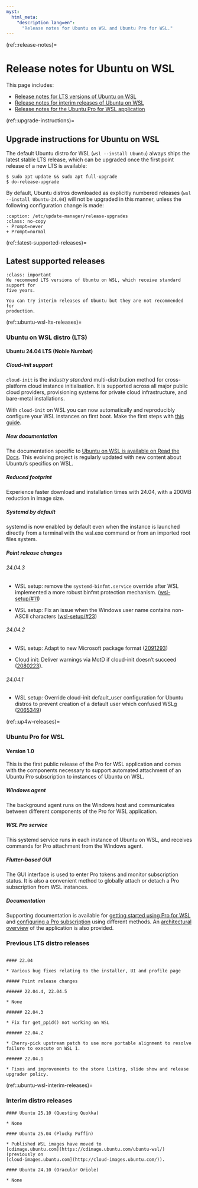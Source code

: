 ```yaml
---
myst:
  html_meta:
    "description lang=en":
      "Release notes for Ubuntu on WSL and Ubuntu Pro for WSL."
---
```


(ref::release-notes)=
# Release notes for Ubuntu on WSL

This page includes:

* [Release notes for LTS versions of Ubuntu on WSL](ref::ubuntu-wsl-lts-releases)
* [Release notes for interim releases of Ubuntu on WSL](ref::ubuntu-wsl-interim-releases)
* [Release notes for the Ubuntu Pro for WSL application](ref::up4w-releases)

(ref::upgrade-instructions)=
## Upgrade instructions for Ubuntu on WSL

The default Ubuntu distro for WSL (`wsl --install Ubuntu`) always ships the
latest stable LTS release, which can be upgraded once the first point release
of a new LTS is available:

```{code-block} text
$ sudo apt update && sudo apt full-upgrade 
$ do-release-upgrade
```

By default, Ubuntu distros downloaded as explicitly numbered releases (`wsl
--install Ubuntu-24.04`) will not be upgraded in this manner, unless the
following configuration change is made:

```{code-block} diff
:caption: /etc/update-manager/release-upgrades
:class: no-copy
- Prompt=never
+ Prompt=normal
```

(ref::latest-supported-releases)=
## Latest supported releases

```{admonition} LTS is recommended for Ubuntu on WSL
:class: important
We recommend LTS versions of Ubuntu on WSL, which receive standard support for
five years.

You can try interim releases of Ubuntu but they are not recommended for
production.
```

(ref::ubuntu-wsl-lts-releases)=
### Ubuntu on WSL distro (LTS)

#### Ubuntu 24.04 LTS (Noble Numbat)

##### Cloud-init support

`cloud-init` is the *industry standard* multi-distribution method for cross-platform cloud instance initialisation. It is supported across all major public cloud providers, provisioning systems for private cloud infrastructure, and bare-metal installations.

With `cloud-init` on WSL you can now automatically and reproducibly configure your WSL instances on first boot. Make the first steps with [this guide](https://documentation.ubuntu.com/wsl/stable/howto/cloud-init/).

##### New documentation

The documentation specific to [Ubuntu on WSL is available on Read the Docs](https://documentation.ubuntu.com/wsl). This evolving project is regularly updated with new content about Ubuntu’s specifics on WSL.

##### Reduced footprint

Experience faster download and installation times with 24.04, with a 200MB reduction in image size.

##### Systemd by default

systemd is now enabled by default even when the instance is launched directly from a terminal with the wsl.exe command or from an imported root files system.

##### Point release changes

###### 24.04.3

* WSL setup: remove the `systemd-binfmt.service` override after WSL implemented a more robust binfmt protection mechanism.
([wsl-setup/#11](https://github.com/ubuntu/wsl-setup/issues/11))

* WSL setup: Fix an issue when the Windows user name contains non-ASCII characters
([wsl-setup/#23](https://github.com/ubuntu/wsl-setup/issues/23))

###### 24.04.2

* WSL setup: Adapt to new Microsoft package format
([2091293](https://bugs.launchpad.net/bugs/2091293))

* Cloud init: Deliver warnings via MotD if cloud-init doesn’t succeed
([2080223](https://bugs.launchpad.net/bugs/2080223)).

###### 24.04.1

* WSL setup: Override cloud-init default_user configuration for Ubuntu distros to
prevent creation of a default user which confused WSLg
([2065349](https://bugs.launchpad.net/bugs/2065349))

(ref::up4w-releases)=
### Ubuntu Pro for WSL

#### Version 1.0

This is the first public release of the Pro for WSL application and comes
with the components necessary to support automated attachment of an Ubuntu Pro
subscription to instances of Ubuntu on WSL.

##### Windows agent

The background agent runs on the Windows host and communicates
between different components of the Pro for WSL application.

##### WSL Pro service

This systemd service runs in each instance of Ubuntu on WSL, and receives
commands for Pro attachment from the Windows agent.

##### Flutter-based GUI

The GUI interface is used to enter Pro tokens and monitor subscription status.
It is also a convenient method to globally attach or detach a Pro subscription
from WSL instances.

##### Documentation

Supporting documentation is available for [getting started
using Pro for WSL](howto::up4w) and [configuring a Pro
subscription](howto::config-up4w) using different methods. An [architectural
overview](../explanation/ref-arch-explanation) of the application is also
provided.

### Previous LTS distro releases

```{dropdown} Ubuntu 22.04 LTS (Jammy Jellyfish)

#### 22.04

* Various bug fixes relating to the installer, UI and profile page

##### Point release changes

###### 22.04.4, 22.04.5

* None

###### 22.04.3

* Fix for get_ppid() not working on WSL

###### 22.04.2

* Cherry-pick upstream patch to use more portable alignment to resolve failure to execute on WSL 1.

###### 22.04.1

* Fixes and improvements to the store listing, slide show and release upgrader policy.

```

(ref::ubuntu-wsl-interim-releases)=
### Interim distro releases


```{dropdown} Click to expand for 25.10 (Questing Quokka), and more...
#### Ubuntu 25.10 (Questing Quokka)

* None

#### Ubuntu 25.04 (Plucky Puffin)

* Published WSL images have moved to
[cdimage.ubuntu.com](https://cdimage.ubuntu.com/ubuntu-wsl/) (previously on
[cloud-images.ubuntu.com](http://cloud-images.ubuntu.com/)).

#### Ubuntu 24.10 (Oracular Oriole)

* None

```

